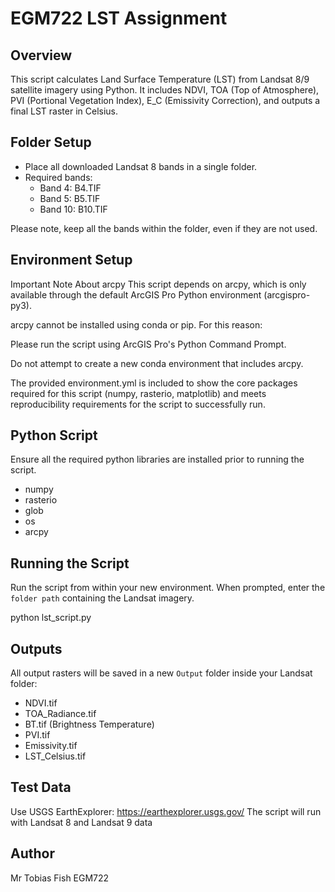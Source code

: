 # EGM722 LST Assignment

## Overview
This script calculates Land Surface Temperature (LST) from Landsat 8/9 satellite imagery using Python. It includes NDVI, TOA (Top of Atmosphere), PVI (Portional Vegetation Index), E_C (Emissivity Correction), and outputs a final LST raster in Celsius.

## Folder Setup
- Place all downloaded Landsat 8 bands in a single folder.
- Required bands:
  - Band 4: B4.TIF
  - Band 5: B5.TIF
  - Band 10: B10.TIF

Please note, keep all the bands within the folder, even if they are not used. 

## Environment Setup
Important Note About arcpy
This script depends on arcpy, which is only available through the default ArcGIS Pro Python environment (arcgispro-py3).

arcpy cannot be installed using conda or pip. For this reason:

Please run the script using ArcGIS Pro's Python Command Prompt.

Do not attempt to create a new conda environment that includes arcpy.

The provided environment.yml is included to show the core packages required for this script (numpy, rasterio, matplotlib) and meets reproducibility requirements for the script to successfully run.

## Python Script
Ensure all the required python libraries are installed prior to running the script.
- numpy	
- rasterio	
- glob	
- os	
- arcpy	

## Running the Script
Run the script from within your new environment. When prompted, enter the `folder path` containing the Landsat imagery.

python lst_script.py

## Outputs
All output rasters will be saved in a new `Output` folder inside your Landsat folder:
- NDVI.tif
- TOA_Radiance.tif
- BT.tif (Brightness Temperature)
- PVI.tif
- Emissivity.tif
- LST_Celsius.tif

## Test Data
Use USGS EarthExplorer: https://earthexplorer.usgs.gov/
The script will run with Landsat 8 and Landsat 9 data

## Author
Mr Tobias Fish EGM722
